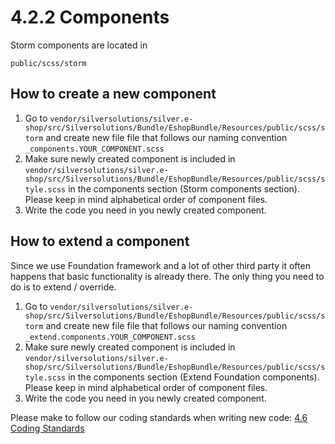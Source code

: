 # 4.2.2 Components

Storm components are located in

``` 
public/scss/storm
```

## How to create a new component

1. Go to `vendor/silversolutions/silver.e-shop/src/Silversolutions/Bundle/EshopBundle/Resources/public/scss/storm` and create new file file that follows our naming convention `_components.YOUR_COMPONENT.scss`
1. Make sure newly created component is included in `vendor/silversolutions/silver.e-shop/src/Silversolutions/Bundle/EshopBundle/Resources/public/scss/style.scss` in the components section (Storm components section). Please keep in mind alphabetical order of component files.
1. Write the code you need in you newly created component.

## How to extend a component

Since we use Foundation framework and a lot of other third party it often happens that basic functionality is already there. The only thing you need to do is to extend / override. 

1. Go to `vendor/silversolutions/silver.e-shop/src/Silversolutions/Bundle/EshopBundle/Resources/public/scss/storm` and create new file file that follows our naming convention `_extend.components.YOUR_COMPONENT.scss`
1. Make sure newly created component is included in `vendor/silversolutions/silver.e-shop/src/Silversolutions/Bundle/EshopBundle/Resources/public/scss/style.scss` in the components section (Extend Foundation components). Please keep in mind alphabetical order of component files.
1. Write the code you need in you newly created component.

Please make to follow our coding standards when writing new code: [4.6 Coding Standards](4.6-Coding-Standards_23560723.html)
